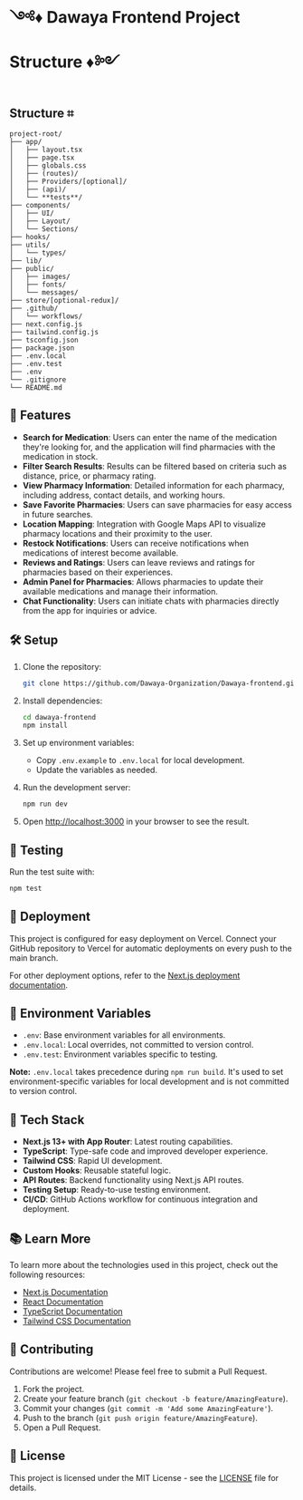 # ༺♦ Dawaya Frontend Project Structure ♦༻

## Structure ⌗

```
project-root/
├── app/
│   ├── layout.tsx
│   ├── page.tsx
│   ├── globals.css
│   ├── (routes)/
│   ├── Providers/[optional]/
│   ├── (api)/
│   └── **tests**/
├── components/
│   ├── UI/
│   ├── Layout/
│   └── Sections/
├── hooks/
├── utils/
│   └── types/
├── lib/
├── public/
│   ├── images/
│   ├── fonts/
│   └── messages/
├── store/[optional-redux]/
├── .github/
│   └── workflows/
├── next.config.js
├── tailwind.config.js
├── tsconfig.json
├── package.json
├── .env.local
├── .env.test
├── .env
└── .gitignore
└── README.md
```

## 🚀 Features

- **Search for Medication**: Users can enter the name of the medication they're looking for, and the application will find pharmacies with the medication in stock.
- **Filter Search Results**: Results can be filtered based on criteria such as distance, price, or pharmacy rating.
- **View Pharmacy Information**: Detailed information for each pharmacy, including address, contact details, and working hours.
- **Save Favorite Pharmacies**: Users can save pharmacies for easy access in future searches.
- **Location Mapping**: Integration with Google Maps API to visualize pharmacy locations and their proximity to the user.
- **Restock Notifications**: Users can receive notifications when medications of interest become available.
- **Reviews and Ratings**: Users can leave reviews and ratings for pharmacies based on their experiences.
- **Admin Panel for Pharmacies**: Allows pharmacies to update their available medications and manage their information.
- **Chat Functionality**: Users can initiate chats with pharmacies directly from the app for inquiries or advice.

## 🛠️ Setup

1. Clone the repository:

   ```bash
   git clone https://github.com/Dawaya-Organization/Dawaya-frontend.git
   ```

2. Install dependencies:

   ```bash
   cd dawaya-frontend
   npm install
   ```

3. Set up environment variables:

   - Copy `.env.example` to `.env.local` for local development.
   - Update the variables as needed.

4. Run the development server:

   ```bash
   npm run dev
   ```

5. Open [http://localhost:3000](http://localhost:3000) in your browser to see the result.

## 🧪 Testing

Run the test suite with:

```bash
npm test
```

## 🚢 Deployment

This project is configured for easy deployment on Vercel. Connect your GitHub repository to Vercel for automatic deployments on every push to the main branch.

For other deployment options, refer to the [Next.js deployment documentation](https://nextjs.org/docs/deployment).

## 🔑 Environment Variables

- `.env`: Base environment variables for all environments.
- `.env.local`: Local overrides, not committed to version control.
- `.env.test`: Environment variables specific to testing.

**Note:** `.env.local` takes precedence during `npm run build`. It's used to set environment-specific variables for local development and is not committed to version control.

## 🧩 Tech Stack

- **Next.js 13+ with App Router**: Latest routing capabilities.
- **TypeScript**: Type-safe code and improved developer experience.
- **Tailwind CSS**: Rapid UI development.
- **Custom Hooks**: Reusable stateful logic.
- **API Routes**: Backend functionality using Next.js API routes.
- **Testing Setup**: Ready-to-use testing environment.
- **CI/CD**: GitHub Actions workflow for continuous integration and deployment.

## 📚 Learn More

To learn more about the technologies used in this project, check out the following resources:

- [Next.js Documentation](https://nextjs.org/docs)
- [React Documentation](https://reactjs.org/docs)
- [TypeScript Documentation](https://www.typescriptlang.org/docs/)
- [Tailwind CSS Documentation](https://tailwindcss.com/docs)

## 🤝 Contributing

Contributions are welcome! Please feel free to submit a Pull Request.

1. Fork the project.
2. Create your feature branch (`git checkout -b feature/AmazingFeature`).
3. Commit your changes (`git commit -m 'Add some AmazingFeature'`).
4. Push to the branch (`git push origin feature/AmazingFeature`).
5. Open a Pull Request.

## 📄 License

This project is licensed under the MIT License - see the [LICENSE](https://github.com/Dawaya-Organization/Dawaya-Technical-Docs/blob/main/LICENSE) file for details.
